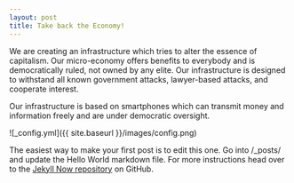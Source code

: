 ```yaml
---
layout: post
title: Take back the Economy!
---
```


We are creating an infrastructure which tries to alter the essence of capitalism. Our micro-economy offers benefits to everybody and is democratically ruled, not owned by any elite. Our infrastructure is designed to withstand all known government attacks, lawyer-based attacks, and cooperate interest.

Our infrastructure is based on smartphones which can transmit money and information freely and are under democratic oversight. 

![_config.yml]({{ site.baseurl }}/images/config.png)

The easiest way to make your first post is to edit this one. Go into /_posts/ and update the Hello World markdown file. For more instructions head over to the [Jekyll Now repository](https://github.com/barryclark/jekyll-now) on GitHub.
